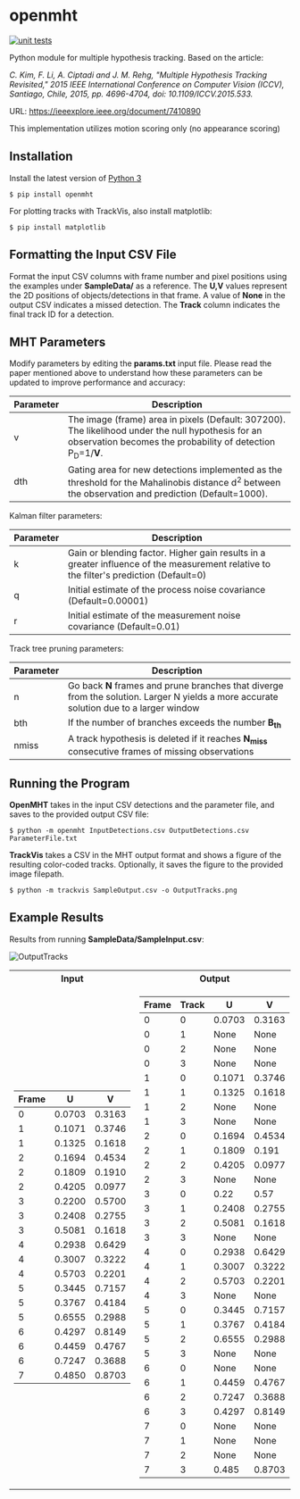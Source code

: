 # openmht
[![unit tests](https://github.com/jonperdomo/openmht/actions/workflows/unit-tests.yml/badge.svg)](https://github.com/jonperdomo/openmht/actions/workflows/unit-tests.yml)

Python module for multiple hypothesis tracking. Based on the article:

_C. Kim, F. Li, A. Ciptadi and J. M. Rehg, "Multiple Hypothesis Tracking Revisited," 2015 IEEE International Conference on Computer Vision (ICCV), Santiago, Chile, 2015, pp. 4696-4704, doi: 10.1109/ICCV.2015.533._

URL: https://ieeexplore.ieee.org/document/7410890

This implementation utilizes motion scoring only (no appearance scoring)

## Installation

 Install the latest version of [Python 3](https://www.python.org/downloads/)

```$ pip install openmht```

For plotting tracks with TrackVis, also install matplotlib:

```$ pip install matplotlib```

## Formatting the Input CSV File
Format the input CSV columns with frame number and pixel positions using the examples under **SampleData/** as a reference.
The **U,V** values represent the 2D positions of objects/detections in that frame. A value of **None** in the output CSV indicates a missed detection. The **Track** column indicates the final track ID for a detection.

## MHT Parameters
Modify parameters by editing the **params.txt** input file. Please read the paper mentioned above to understand how these parameters can be updated to improve performance and accuracy:

| Parameter | Description                                                                                                                                                     |
|-----------|-----------------------------------------------------------------------------------------------------------------------------------------------------------------|
| v         | The image (frame) area in pixels (Default: 307200). The likelihood under the null hypothesis for an observation becomes the probability of detection P<sub>D</sub>=1/**V**.  |
| dth       | Gating area for new detections implemented as the threshold for the Mahalinobis distance d<sup>2</sup> between the observation and prediction (Default=1000).   |

Kalman filter parameters:

| Parameter | Description                                                                                                                            |
|-----------|----------------------------------------------------------------------------------------------------------------------------------------|
| k         | Gain or blending factor. Higher gain results in a greater influence of the measurement relative to the filter's prediction (Default=0) |
| q         | Initial estimate of the process noise covariance (Default=0.00001)                                                                     |
| r         | Initial estimate of the measurement noise covariance (Default=0.01)                                                                    |

Track tree pruning parameters:

| Parameter | Description                                                                                                                                                                       |
|-----------|-----------------------------------------------------------------------------------------------------------------------------------------------------------------------------------|
| n         | Go back **N** frames and prune branches that diverge from the solution. Larger N yields a more accurate solution due to a larger window| but will take a longer time (Default=1). |
| bth       | If the number of branches exceeds the number **B<sub>th</sub>**| then prune the track tree to only retain the top **B<sub>th</sub>** branches.                                                          |
| nmiss     | A track hypothesis is deleted if it reaches **N<sub>miss</sub>** consecutive frames of missing observations| which are due to occlusion or a false negative.                                 |

## Running the Program
**OpenMHT** takes in the input CSV detections and the parameter file, and saves to the provided output CSV file:

```$ python -m openmht InputDetections.csv OutputDetections.csv ParameterFile.txt```

**TrackVis** takes a CSV in the MHT output format and shows a figure of the resulting color-coded tracks. Optionally, it saves the figure to the provided image filepath.

```$ python -m trackvis SampleOutput.csv -o OutputTracks.png```

## Example Results

Results from running **SampleData/SampleInput.csv**:

![OutputTracks](https://github.com/jonperdomo/openmht/assets/14855676/e694aebe-dd62-4d0b-bb1f-0e0d3f5a9339)

<table>
<tr><th>Input</th><th>Output</th></tr>
<tr><td>

| Frame | U | V |
|--|--|--|
0|0.0703|0.3163
1|0.1071|0.3746
1|0.1325|0.1618
2|0.1694|0.4534
2|0.1809|0.1910
2|0.4205|0.0977
3|0.2200|0.5700
3|0.2408|0.2755
3|0.5081|0.1618
4|0.2938|0.6429
4|0.3007|0.3222
4|0.5703|0.2201
5|0.3445|0.7157
5|0.3767|0.4184
5|0.6555|0.2988
6|0.4297|0.8149
6|0.4459|0.4767
6|0.7247|0.3688
7|0.4850|0.8703

</td><td>

|Frame|Track|U|V| 
|--|--|--|--|
0|0|0.0703|0.3163
0|1|None|None
0|2|None|None
0|3|None|None
1|0|0.1071|0.3746
1|1|0.1325|0.1618
1|2|None|None
1|3|None|None
2|0|0.1694|0.4534
2|1|0.1809|0.191
2|2|0.4205|0.0977
2|3|None|None
3|0|0.22|0.57
3|1|0.2408|0.2755
3|2|0.5081|0.1618
3|3|None|None
4|0|0.2938|0.6429
4|1|0.3007|0.3222
4|2|0.5703|0.2201
4|3|None|None
5|0|0.3445|0.7157
5|1|0.3767|0.4184
5|2|0.6555|0.2988
5|3|None|None
6|0|None|None
6|1|0.4459|0.4767
6|2|0.7247|0.3688
6|3|0.4297|0.8149
7|0|None|None
7|1|None|None
7|2|None|None
7|3|0.485|0.8703

</td></tr> </table>
